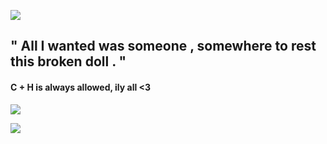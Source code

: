  ![](https://imgur.com/a/KG0gP26)


## " All  I   wanted   was   someone   ,   somewhere   to   rest   this   broken   doll   . "

   #### C + H   is   always   allowed,   ily   all   <3

   ![](https://media.discordapp.net/attachments/1296188423291404339/1336911413192429630/IMG_5756.gif?ex=67a58747&is=67a435c7&hm=b20479c9b258d60aa1ee6c3601366bf7e4bca0dd1aba210de716e453f42aaf39&=&width=421&height=421)


 ![](https://imgur.com/a/KG0gP26)
